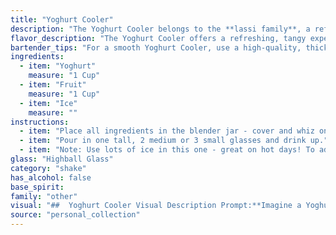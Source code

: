 ```yaml
---
title: "Yoghurt Cooler"
description: "The Yoghurt Cooler belongs to the **lassi family**, a refreshing Indian beverage traditionally made with yogurt, water, and spices. This modern twist likely originated in the Western world, incorporating fresh fruit for a contemporary and vibrant flavor profile. "
flavor_description: "The Yoghurt Cooler offers a refreshing, tangy experience. The smooth, creamy yoghurt base provides a gentle acidity, balanced by the sweetness and natural flavors of the chosen fruit. The ice chills the cocktail, creating a smooth, almost sorbet-like texture. The overall taste is light and refreshing, perfect for a warm day or as a palate cleanser. "
bartender_tips: "For a smooth Yoghurt Cooler, use a high-quality, thick yogurt for a creamy base. Blend the fruit thoroughly, straining out any seeds or chunks for a smoother texture.  If using citrus fruits, pre-squeeze the juice and strain it before blending to avoid bitter pith.  Don't over-blend the yogurt, as it can become watery.  Adjust the sweetness to your liking with honey or agave.  Serve over ice, and garnish with fresh fruit for a refreshing finish. "
ingredients:
  - item: "Yoghurt"
    measure: "1 Cup"
  - item: "Fruit"
    measure: "1 Cup"
  - item: "Ice"
    measure: ""
instructions:
  - item: "Place all ingredients in the blender jar - cover and whiz on medium speed until well blended."
  - item: "Pour in one tall, 2 medium or 3 small glasses and drink up."
  - item: "Note: Use lots of ice in this one - great on hot days! To add ice: Remove the center of the cover while the blender is on - drop 3 or 4 ice cubs and blend until they\'re completely crushed."
glass: "Highball Glass"
category: "shake"
has_alcohol: false
base_spirit:
family: "other"
visual: "##  Yoghurt Cooler Visual Description Prompt:**Imagine a Yoghurt Cooler. Describe its appearance in detail. Consider:*** **Color:**  What colors are present in the drink? Is it vibrant and colorful, or muted and refreshing? How does the fruit affect the color?* **Texture:** Is it smooth and creamy, or does it have a thicker texture? How does the ice affect the overall consistency?* **Garnish:** What garnishes are used to enhance the visual appeal? Are they simple or elaborate? What colors do they add to the drink? * **Glassware:** What kind of glass is the Yoghurt Cooler served in? Does it enhance the visual experience? * **Overall Impression:**  What is the overall feeling the drink evokes? Is it light and refreshing, or rich and decadent? **Please provide a descriptive text that brings the Yoghurt Cooler to life, using vivid language and imagery.** "
source: "personal_collection"
---
```


